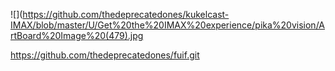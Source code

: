 ![](https://github.com/thedeprecatedones/kukelcast-IMAX/blob/master/U/Get%20the%20IMAX%20experience/pika%20vision/ArtBoard%20Image%20(479).jpg

https://github.com/thedeprecatedones/fuif.git
